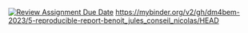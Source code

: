 [![Review Assignment Due Date](https://classroom.github.com/assets/deadline-readme-button-24ddc0f5d75046c5622901739e7c5dd533143b0c8e959d652212380cedb1ea36.svg)](https://classroom.github.com/a/4YDPKTYq)
https://mybinder.org/v2/gh/dm4bem-2023/5-reproducible-report-benoit_jules_conseil_nicolas/HEAD
